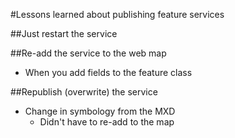 #Lessons learned about publishing feature services


##Just restart the service

##Re-add the service to the web map
- When you add fields to the feature class


##Republish (overwrite) the service
- Change in symbology from the MXD 
  - Didn't have to re-add to the map
